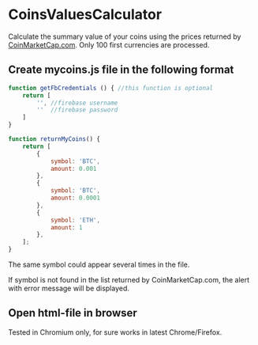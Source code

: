 # CoinsValuesCalculator

Calculate the summary value of your coins using the prices returned by [CoinMarketCap.com](https://api.coinmarketcap.com/v1/ticker/?limit=100&convert=EUR). Only 100 first currencies are processed. 

## Create mycoins.js file in the following format

```javascript
function getFbCredentials () { //this function is optional
    return [
        '', //firebase username
        ''  //firebase password
    ]
}

function returnMyCoins() {
    return [
        {
            symbol: 'BTC',
            amount: 0.001
        },
        {
            symbol: 'BTC',
            amount: 0.0001
        },
        {
            symbol: 'ETH',
            amount: 1
        },
    ];
}
```
The same symbol could appear several times in the file.

If symbol is not found in the list returned by CoinMarketCap.com, the alert with error message will be displayed.


## Open html-file in browser
Tested in Chromium only, for sure works in latest Chrome/Firefox. 


